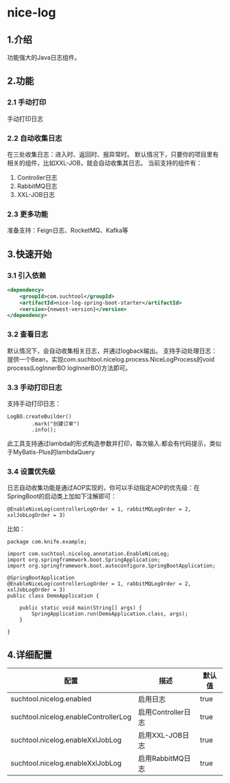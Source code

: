 # nice-log

## 1.介绍

功能强大的Java日志组件。

## 2.功能
### 2.1 手动打印

手动打印日志

### 2.2 自动收集日志
在三处收集日志：进入时、返回时、报异常时。
默认情况下，只要你的项目里有相关的组件，比如XXL-JOB，就会自动收集其日志。
当前支持的组件有：

1. Controller日志
2. RabbitMQ日志
3. XXL-JOB日志

### 2.3 更多功能
准备支持：Feign日志、RocketMQ、Kafka等

## 3.快速开始

### 3.1 引入依赖
```xml
<dependency>
    <groupId>com.suchtool</groupId>
    <artifactId>nice-log-spring-boot-starter</artifactId>
    <version>{newest-version}</version>
</dependency>
```

### 3.2 查看日志
默认情况下，会自动收集相关日志，并通过logback输出。
支持手动处理日志：提供一个Bean，实现com.suchtool.nicelog.process.NiceLogProcess的void process(LogInnerBO logInnerBO)方法即可。

### 3.3 手动打印日志
支持手动打印日志：
```
LogBO.createBuilder()
        .mark("创建订单")
        .info();
```

此工具支持通过lambda的形式构造参数并打印，每次输入.都会有代码提示，类似于MyBatis-Plus的lambdaQuery


### 3.4 设置优先级
日志自动收集功能是通过AOP实现的，你可以手动指定AOP的优先级：在SpringBoot的启动类上加如下注解即可：
```
@EnableNiceLog(controllerLogOrder = 1, rabbitMQLogOrder = 2, xxlJobLogOrder = 3)
```
比如：
```
package com.knife.example;

import com.suchtool.nicelog.annotation.EnableNiceLog;
import org.springframework.boot.SpringApplication;
import org.springframework.boot.autoconfigure.SpringBootApplication;

@SpringBootApplication
@EnableNiceLog(controllerLogOrder = 1, rabbitMQLogOrder = 2, xxlJobLogOrder = 3)
public class DemoApplication {

    public static void main(String[] args) {
        SpringApplication.run(DemoApplication.class, args);
    }

}
```
## 4.详细配置

| 配置  | 描述  | 默认值  |
| ------------ | ------------ | ------------ |
| suchtool.nicelog.enabled  | 启用日志  | true  |
| suchtool.nicelog.enableControllerLog  | 启用Controller日志  |  true |
| suchtool.nicelog.enableXxlJobLog  | 启用XXL-JOB日志  |  true |
| suchtool.nicelog.enableXxlJobLog  | 启用RabbitMQ日志  |  true |

